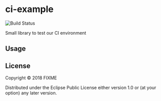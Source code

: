 # ci-example 
![Build Status](https://ci.interware.mx/jenkins/buildStatus/icon?x=jsjdskjs&job=ci-example/master)

Small library to test our CI environment

## Usage

## License

Copyright © 2018 FIXME

Distributed under the Eclipse Public License either version 1.0 or (at
your option) any later version.
